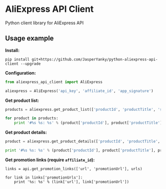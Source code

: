 AliExpress API Client
============

Python client library for AliExpress API

Usage example
------------

**Install:**
```
pip install git+https://github.com/JasperYanky/python-aliexpress-api-client --upgrade

```


**Configuration:**
``` python
from aliexpress_api_client import AliExpress

aliexpress = AliExpress('api_key', 'affiliate_id', 'app_signature')
```

**Get product list:**
``` python
products = aliexpress.get_product_list(['productId', 'productTitle', 'salePrice'])

for product in products:
    print '#%s %s: %s' % (product['productId'], product['productTitle'], product['salePrice'])
```

**Get product details:**
``` python
product = aliexpress.get_product_details(['productId', 'productTitle', 'salePrice'], product_id)

print '#%s %s: %s' % (product['productId'], product['productTitle'], product['salePrice'])
```

**Get promotion links (require `affiliate_id`):**
```
links = api.get_promotion_links(['url', 'promotionUrl'], urls)

for link in links['promotionUrls']:
    print '%s: %s' % (link['url'], link['promotionUrl'])
```
